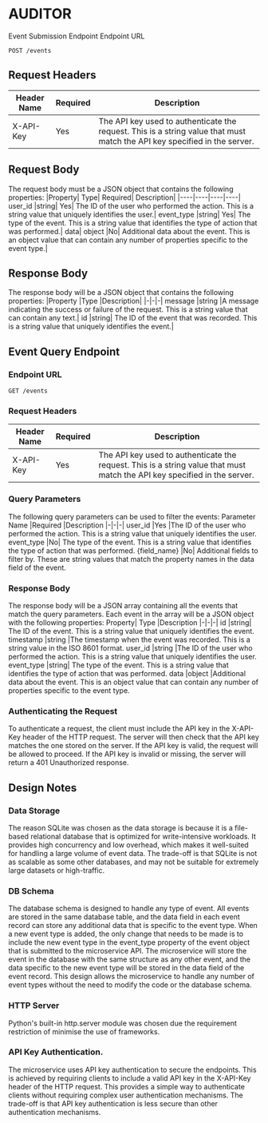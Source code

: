 # AUDITOR

Event Submission Endpoint
Endpoint URL

```
POST /events
```

## Request Headers
|Header Name|	Required|	Description|
|-----------|---------|------------|
X-API-Key	|Yes|	The API key used to authenticate the request. This is a string value that must match the API key specified in the server.|


## Request Body

The request body must be a JSON object that contains the following properties:
|Property|	Type|	Required|	Description|
|----|----|----|----|
user_id	|string|	Yes|	The ID of the user who performed the action. This is a string value that uniquely identifies the user.|
event_type	|string|	Yes|	The type of the event. This is a string value that identifies the type of action that was performed.|
data|	object	|No|	Additional data about the event. This is an object value that can contain any number of properties specific to the event type.|


## Response Body

The response body will be a JSON object that contains the following properties:
|Property	|Type	|Description|
|-|-|-|
message	|string	|A message indicating the success or failure of the request. This is a string value that can contain any text.|
id	|string|	The ID of the event that was recorded. This is a string value that uniquely identifies the event.|

## Event Query Endpoint

### Endpoint URL

```
GET /events
```

### Request Headers
|Header Name|Required|	Description|
|-|-|-|
X-API-Key	|Yes|	The API key used to authenticate the request. This is a string value that must match the API key specified in the server.

### Query Parameters
The following query parameters can be used to filter the events:
Parameter Name	|Required	|Description
|-|-|-|
user_id	|Yes	|The ID of the user who performed the action. This is a string value that uniquely identifies the user.
event_type	|No|	The type of the event. This is a string value that identifies the type of action that was performed.
{field_name}	|No|	Additional fields to filter by. These are string values that match the property names in the data field of the event.

### Response Body

The response body will be a JSON array containing all the events that match the query parameters. Each event in the array will be a JSON object with the following properties:
Property|	Type	|Description
|-|-|-|
id	|string|	The ID of the event. This is a string value that uniquely identifies the event.
timestamp	|string	|The timestamp when the event was recorded. This is a string value in the ISO 8601 format.
user_id	|string	|The ID of the user who performed the action. This is a string value that uniquely identifies the user.
event_type	|string|	The type of the event. This is a string value that identifies the type of action that was performed.
data	|object	|Additional data about the event. This is an object value that can contain any number of properties specific to the event type.

### Authenticating the Request

To authenticate a request, the client must include the API key in the X-API-Key header of the HTTP request. The server will then check that the API key matches the one stored on the server. If the API key is valid, the request will be allowed to proceed. If the API key is invalid or missing, the server will return a 401 Unauthorized response.

## Design Notes

### Data Storage 
The reason SQLite was chosen as the data storage is because it is a file-based relational database that is optimized for write-intensive workloads. It provides high concurrency and low overhead, which makes it well-suited for handling a large volume of event data. The trade-off is that SQLite is not as scalable as some other databases, and may not be suitable for extremely large datasets or high-traffic.

### DB Schema
The database schema is designed to handle any type of event. All events are stored in the same database table, and the data field in each event record can store any additional data that is specific to the event type.
When a new event type is added, the only change that needs to be made is to include the new event type in the event_type property of the event object that is submitted to the microservice API. The microservice will store the event in the database with the same structure as any other event, and the data specific to the new event type will be stored in the data field of the event record.
This design allows the microservice to handle any number of event types without the need to modify the code or the database schema.

### HTTP Server
Python's built-in http.server module was chosen due the requirement restriction of minimise the use of frameworks.

### API Key Authentication.
The microservice uses API key authentication to secure the endpoints. This is achieved by requiring clients to include a valid API key in the X-API-Key header of the HTTP request. This provides a simple way to authenticate clients without requiring complex user authentication mechanisms. The trade-off is that API key authentication is less secure than other authentication mechanisms.
